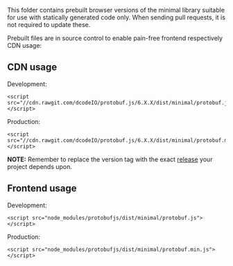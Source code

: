 This folder contains prebuilt browser versions of the minimal library suitable for use with
statically generated code only. When sending pull requests, it is not required to update these.

Prebuilt files are in source control to enable pain-free frontend respectively CDN usage:

CDN usage
---------

Development:

```
<script src="//cdn.rawgit.com/dcodeIO/protobuf.js/6.X.X/dist/minimal/protobuf.js"></script>
```

Production:

```
<script src="//cdn.rawgit.com/dcodeIO/protobuf.js/6.X.X/dist/minimal/protobuf.min.js"></script>
```

**NOTE:** Remember to replace the version tag with the
exact [release](https://github.com/dcodeIO/protobuf.js/tags) your project depends upon.

Frontend usage
--------------

Development:

```
<script src="node_modules/protobufjs/dist/minimal/protobuf.js"></script>
```

Production:

```
<script src="node_modules/protobufjs/dist/minimal/protobuf.min.js"></script>
```
